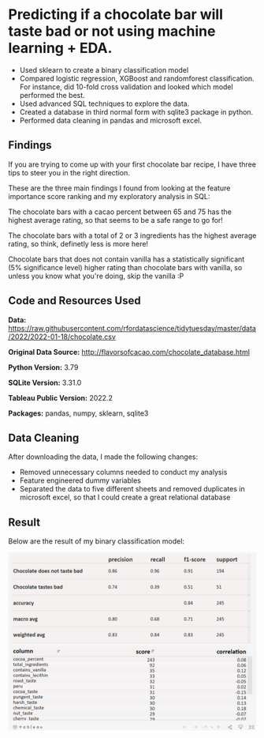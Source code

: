 # Predicting if a chocolate bar will taste bad or not using machine learning + EDA.

* Used sklearn to create a binary classification model
* Compared logistic regression, XGBoost and randomforest classification. For instance, did 10-fold cross validation and looked which model performed the best.
* Used advanced SQL techniques to explore the data.
* Created a database in third normal form with sqlite3 package in python.
* Performed data cleaning in pandas and microsoft excel.

## Findings

If you are trying to come up with your first chocolate bar recipe, I have three tips to steer you in the right direction.

These are the three main findings I found from looking at the feature importance score ranking and my exploratory analysis in SQL:

The chocolate bars with a cacao percent between 65 and 75 has the highest average rating, so that seems to be a safe range to go for!

The chocolate bars with a total of 2 or 3 ingredients has the highest average rating, so think, definetly less is more here!

Chocolate bars that does not contain vanilla has a statistically significant (5% significance level) higher rating than chocolate bars with vanilla, so unless you know what you're doing, skip the vanilla :P

## Code and Resources Used
**Data:** https://raw.githubusercontent.com/rfordatascience/tidytuesday/master/data/2022/2022-01-18/chocolate.csv

**Original Data Source:** http://flavorsofcacao.com/chocolate_database.html

**Python Version:** 3.79

**SQLite Version:** 3.31.0

**Tableau Public Version:** 2022.2

**Packages:** pandas, numpy, sklearn, sqlite3

## Data Cleaning
After downloading the data, I made the following changes:

* Removed unnecessary columns needed to conduct my analysis
* Feature engineered dummy variables
* Separated the data to five different sheets and removed duplicates in microsoft excel, so that I could create a great relational database

## Result
Below are the result of my binary classification model:

![alt text](https://github.com/Alexanderc98/chocolate_proj/blob/main/tableau_dashboard.png "Result")
